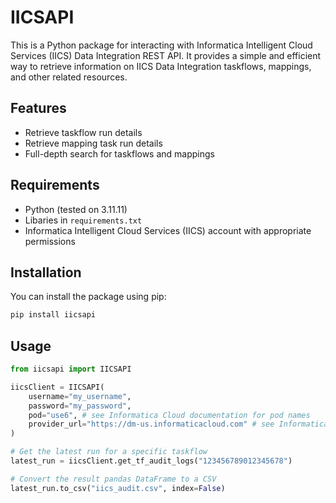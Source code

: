 # IICSAPI

This is a Python package for interacting with Informatica Intelligent Cloud Services (IICS) Data Integration REST API. It provides a simple and efficient way to retrieve information on IICS Data Integration taskflows, mappings, and other related resources.

## Features
- Retrieve taskflow run details
- Retrieve mapping task run details
- Full-depth search for taskflows and mappings

## Requirements
- Python (tested on 3.11.11)
- Libaries in `requirements.txt`
- Informatica Intelligent Cloud Services (IICS) account with appropriate permissions

## Installation
You can install the package using pip:

```bash
pip install iicsapi
```

## Usage
```python
from iicsapi import IICSAPI

iicsClient = IICSAPI(
    username="my_username",
    password="my_password",
    pod="use6", # see Informatica Cloud documentation for pod names
    provider_url="https://dm-us.informaticacloud.com" # see Informatica Cloud documentation for provider URLs
)

# Get the latest run for a specific taskflow
latest_run = iicsClient.get_tf_audit_logs("123456789012345678")

# Convert the result pandas DataFrame to a CSV
latest_run.to_csv("iics_audit.csv", index=False)

```
